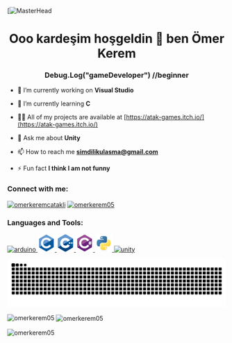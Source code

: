 [![MasterHead](https://images8.alphacoders.com/113/thumb-1920-1139017.jpg)
<h1 align="center">Ooo kardeşim hoşgeldin 👋 ben Ömer Kerem</h1>
<h3 align="center">Debug.Log("gameDeveloper") //beginner</h3>

- 🔭 I’m currently working on **Visual Studio**

- 🌱 I’m currently learning **C**

- 👨‍💻 All of my projects are available at [https://atak-games.itch.io/](https://atak-games.itch.io/)

- 💬 Ask me about **Unity**

- 📫 How to reach me **simdilikulasma@gmail.com**

- ⚡ Fun fact **I think I am not funny**

<h3 align="left">Connect with me:</h3>
<p align="left">
<a href="https://linkedin.com/in/omerkeremcatakli" target="blank"><img align="center" src="https://raw.githubusercontent.com/rahuldkjain/github-profile-readme-generator/master/src/images/icons/Social/linked-in-alt.svg" alt="omerkeremcatakli" height="30" width="40" /></a>
<a href="https://www.youtube.com/@omerkerem05" target="blank"><img align="center" src="https://raw.githubusercontent.com/rahuldkjain/github-profile-readme-generator/master/src/images/icons/Social/youtube.svg" alt="omerkerem05" height="30" width="40" /></a>
</p>

<h3 align="left">Languages and Tools:</h3>
<p align="left"> <a href="https://www.arduino.cc/" target="_blank" rel="noreferrer"> <img src="https://cdn.worldvectorlogo.com/logos/arduino-1.svg" alt="arduino" width="40" height="40"/> </a> <a href="https://www.cprogramming.com/" target="_blank" rel="noreferrer"> <img src="https://raw.githubusercontent.com/devicons/devicon/master/icons/c/c-original.svg" alt="c" width="40" height="40"/> </a> <a href="https://www.w3schools.com/cpp/" target="_blank" rel="noreferrer"> <img src="https://raw.githubusercontent.com/devicons/devicon/master/icons/cplusplus/cplusplus-original.svg" alt="cplusplus" width="40" height="40"/> </a> <a href="https://www.w3schools.com/cs/" target="_blank" rel="noreferrer"> <img src="https://raw.githubusercontent.com/devicons/devicon/master/icons/csharp/csharp-original.svg" alt="csharp" width="40" height="40"/> </a> <a href="https://www.python.org" target="_blank" rel="noreferrer"> <img src="https://raw.githubusercontent.com/devicons/devicon/master/icons/python/python-original.svg" alt="python" width="40" height="40"/> </a> <a href="https://unity.com/" target="_blank" rel="noreferrer"> <img src="https://www.vectorlogo.zone/logos/unity3d/unity3d-icon.svg" alt="unity" width="40" height="40"/> </a> </p>


<picture>
  <source media="(prefers-color-scheme: dark)" srcset="https://raw.githubusercontent.com/omerkerem05/omerkerem05/output/github-contribution-grid-snake-dark.svg">
  <source media="(prefers-color-scheme: light)" srcset="https://raw.githubusercontent.com/omerkerem05/omerkerem05/output/github-contribution-grid-snake.svg">
  <img alt="github contribution grid snake animation" src="https://raw.githubusercontent.com/omerkerem05/omerkerem05/output/github-contribution-grid-snake.svg">
</picture>


<p><img align="left" src="https://github-readme-stats.vercel.app/api/top-langs?username=omerkerem05&show_icons=true&locale=en&layout=compact" alt="omerkerem05" /></p>

<p>&nbsp;<img align="center" src="https://github-readme-stats.vercel.app/api?username=omerkerem05&show_icons=true&locale=en" alt="omerkerem05" /></p>

<p><img align="center" src="https://github-readme-streak-stats.herokuapp.com/?user=omerkerem05&" alt="omerkerem05" /></p>

